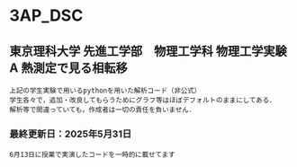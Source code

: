 # 3AP_DSC

## 東京理科大学 先進工学部　物理工学科 物理工学実験A 熱測定で見る相転移
`上記の学生実験で用いるpythonを用いた解析コード（非公式）`<br>
`学生各々で，追加・改良してもらうためにグラフ等はほぼデフォルトのままにしてある．`<br>
`解析等で間違っていても，作成者は一切の責任を負いません．`<br>

### 最終更新日：2025年5月31日
`6月13日に授業で実演したコードを一時的に載せてます`<br>
